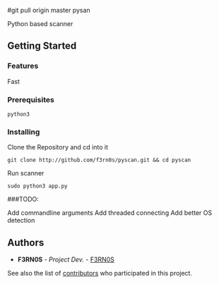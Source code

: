 #git pull origin master pysan

Python based scanner

## Getting Started

### Features

Fast

### Prerequisites

```
python3
```

### Installing

Clone the Repository and cd into it

```
git clone http://github.com/f3rn0s/pyscan.git && cd pyscan
```

Run scanner

```
sudo python3 app.py
```

###TODO:

Add commandline arguments
Add threaded connecting
Add better OS detection

## Authors

* **F3RN0S** - *Project Dev.* - [F3RN0S](https://github.com/f3rn0s)

See also the list of [contributors](https://github.com/f3rn0s/MOTDsocket/contributors) who participated in this project.

